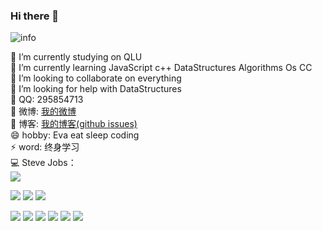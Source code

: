 ### Hi there 👋

![info](https://github-readme-stats.vercel.app/api?username=zhangzhibang0309&show_icons=true&count_private=true&hide=prs&theme=cobalt)
<!-- 主题：dark, radical, merko, gruvbox, tokyonight, onedark, cobalt, synthwave, highcontrast, dracula -->
🔭 I’m currently studying on QLU  
🌱 I’m currently learning JavaScript c++ DataStructures Algorithms Os CC  
👯 I’m looking to collaborate on everything  
🤔 I’m looking for help with DataStructures  
💬 QQ: 295854713  
🌸 微博: [我的微博](https://weibo.com/u/7309637978)  
📘 博客: [我的博客(github issues)](https://github.com/zhangzhibang0309/__Blog)  
😄 hobby: Eva eat sleep coding  
⚡ word: 终身学习   
💻 Steve Jobs：  
![](https://catalinazzz.oss-cn-beijing.aliyuncs.com/image/25529EED886FFBD3D39371530D63E101.png)


[![](https://img.shields.io/badge/Windows-Windows-0078D6?style=flat-square&logo=Windows&logoColor=ffffff)](https://www.archlinux.org/)
[![](https://img.shields.io/badge/macOS-macOS-FF574D?style=flat-square&logo=macOS&logoColor=ffffff)](https://www.archlinux.org/)
[![](https://img.shields.io/badge/CentOS-CentOS-#262577?style=flat-square&logo=CentOS&logoColor=ffffff)](https://www.archlinux.org/)

[![](https://img.shields.io/badge/JavaScript-F7DF1E?style=flat-square&logo=JavaScript&logoColor=ffffff)](https://www.archlinux.org/)
[![](https://img.shields.io/badge/-Node.js-339933?style=flat-square&logo=Node.js&logoColor=ffffff)](https://www.archlinux.org/)
[![](https://img.shields.io/badge/Vue.js-4FC08D?style=flat-square&logo=Vue.js&logoColor=ffffff)](https://www.archlinux.org/)
[![](https://img.shields.io/badge/V8-4B8BF5?style=flat-square&logo=V8&logoColor=ffffff)](https://www.archlinux.org/)
[![](https://img.shields.io/badge/C++-00599C?style=flat-square&logo=C++&logoColor=ffffff)](https://www.archlinux.org/)
[![](https://img.shields.io/badge/Linux-87CF3E?style=flat-square&logo=Linux&logoColor=ffffff)](https://www.archlinux.org/)

